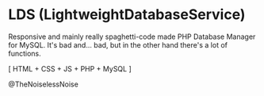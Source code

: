 # LDS (LightweightDatabaseService)
Responsive and mainly really spaghetti-code made PHP Database Manager for MySQL.
It's bad and... bad, but in the other hand there's a lot of functions.

[ HTML + CSS + JS + PHP + MySQL ]

@TheNoiselessNoise
